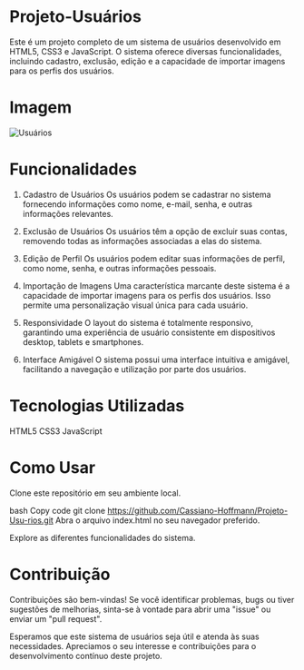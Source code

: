 # Projeto-Usuários

Este é um projeto completo de um sistema de usuários desenvolvido em HTML5, CSS3 e JavaScript. O sistema oferece diversas funcionalidades, incluindo cadastro, exclusão, edição e a capacidade de importar imagens para os perfis dos usuários.

# Imagem
![Usuários](https://github.com/Cassiano-Hoffmann/Projeto-Usu-rios/assets/117099774/cab0c7df-34b5-48b6-9e3a-34527e468a4f)

# Funcionalidades
1. Cadastro de Usuários
Os usuários podem se cadastrar no sistema fornecendo informações como nome, e-mail, senha, e outras informações relevantes.

2. Exclusão de Usuários
Os usuários têm a opção de excluir suas contas, removendo todas as informações associadas a elas do sistema.

3. Edição de Perfil
Os usuários podem editar suas informações de perfil, como nome, senha, e outras informações pessoais.

4. Importação de Imagens
Uma característica marcante deste sistema é a capacidade de importar imagens para os perfis dos usuários. Isso permite uma personalização visual única para cada usuário.

5. Responsividade
O layout do sistema é totalmente responsivo, garantindo uma experiência de usuário consistente em dispositivos desktop, tablets e smartphones.

6. Interface Amigável
O sistema possui uma interface intuitiva e amigável, facilitando a navegação e utilização por parte dos usuários.

# Tecnologias Utilizadas
HTML5
CSS3
JavaScript

# Como Usar
Clone este repositório em seu ambiente local.

bash
Copy code
git clone https://github.com/Cassiano-Hoffmann/Projeto-Usu-rios.git
Abra o arquivo index.html no seu navegador preferido.

Explore as diferentes funcionalidades do sistema.

# Contribuição
Contribuições são bem-vindas! Se você identificar problemas, bugs ou tiver sugestões de melhorias, sinta-se à vontade para abrir uma "issue" ou enviar um "pull request".

Esperamos que este sistema de usuários seja útil e atenda às suas necessidades. Apreciamos o seu interesse e contribuições para o desenvolvimento contínuo deste projeto.





